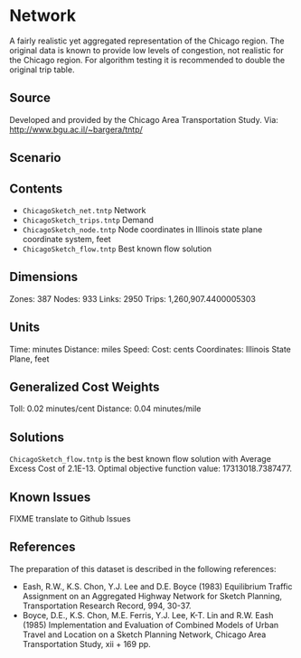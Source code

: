 # Network
A fairly realistic yet aggregated representation of the Chicago region.  The original data is known to provide low levels of congestion, not realistic for the Chicago region. For algorithm testing it is recommended to double the original trip table.

## Source  
Developed and provided by the Chicago Area Transportation Study. 
Via: http://www.bgu.ac.il/~bargera/tntp/


## Scenario


## Contents

 - `ChicagoSketch_net.tntp` Network  
 - `ChicagoSketch_trips.tntp` Demand  
 - `ChicagoSketch_node.tntp` Node coordinates in Illinois state plane coordinate system, feet
 - `ChicagoSketch_flow.tntp`  Best known flow solution   

## Dimensions  
Zones: 387
Nodes: 933
Links: 2950
Trips: 1,260,907.4400005303

## Units
Time: minutes
Distance: miles
Speed: 
Cost: cents 
Coordinates: Illinois State Plane, feet

## Generalized Cost Weights
Toll: 0.02 minutes/cent
Distance: 0.04 minutes/mile

## Solutions

`ChicagoSketch_flow.tntp` is the best known flow solution with Average Excess Cost of 2.1E-13. Optimal objective function value: 17313018.7387477. 

## Known Issues
FIXME translate to Github Issues

## References

The preparation of this dataset is described in the following references:  
 - Eash, R.W., K.S. Chon, Y.J. Lee and D.E. Boyce (1983) Equilibrium Traffic Assignment on an Aggregated Highway Network for Sketch Planning, Transportation Research Record, 994, 30-37.  
 - Boyce, D.E., K.S. Chon, M.E. Ferris, Y.J. Lee, K-T. Lin and R.W. Eash (1985) Implementation and Evaluation of Combined Models of Urban Travel and Location on a Sketch Planning Network, Chicago Area Transportation Study, xii + 169 pp.  
